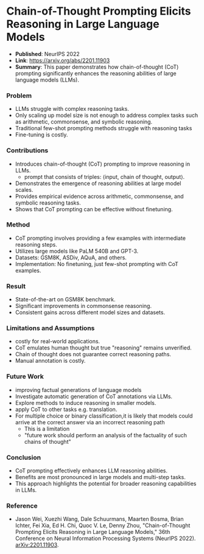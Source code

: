 # Chain-of-Thought Prompting Elicits Reasoning in Large Language Models

- **Published**: NeurIPS 2022
- **Link**: https://arxiv.org/abs/2201.11903
- **Summary**: This paper demonstrates how chain-of-thought (CoT) prompting significantly enhances the reasoning abilities of large language models (LLMs).

### Problem

- LLMs struggle with complex reasoning tasks.
- Only scaling up model size is not enough to address complex tasks such as arithmetic, commonsense, and symbolic reasoning.
- Traditional few-shot prompting methods struggle with reasoning tasks
- Fine-tuning is costly.

### Contributions

- Introduces chain-of-thought (CoT) prompting to improve reasoning in LLMs.
  - prompt that consists of triples: ⟨input, chain of thought, output⟩.
- Demonstrates the emergence of reasoning abilities at large model scales.
- Provides empirical evidence across arithmetic, commonsense, and symbolic reasoning tasks.
- Shows that CoT prompting can be effective without finetuning.

### Method

- CoT prompting involves providing a few examples with intermediate reasoning steps.
- Utilizes large models like PaLM 540B and GPT-3.
- Datasets: GSM8K, ASDiv, AQuA, and others.
- Implementation: No finetuning, just few-shot prompting with CoT examples.

### Result

- State-of-the-art on GSM8K benchmark.
- Significant improvements in commonsense reasoning.
- Consistent gains across different model sizes and datasets.

### Limitations and Assumptions

- costly for real-world applications.
- CoT emulates human thought but true "reasoning" remains unverified.
- Chain of thought does not guarantee correct reasoning paths.
- Manual annotation is costly.

### Future Work

- improving factual generations of language models
- Investigate automatic generation of CoT annotations via LLMs.
- Explore methods to induce reasoning in smaller models.
- apply CoT to other tasks e.g. translation.
- For multiple choice or binary classification,it is likely that models could arrive at the correct answer via an incorrect reasoning path
  - This is a limitation
  - "future work should perform an analysis of the factuality of such chains of thought"

### Conclusion

- CoT prompting effectively enhances LLM reasoning abilities.
- Benefits are most pronounced in large models and multi-step tasks.
- This approach highlights the potential for broader reasoning capabilities in LLMs.

### Reference

- Jason Wei, Xuezhi Wang, Dale Schuurmans, Maarten Bosma, Brian Ichter, Fei Xia, Ed H. Chi, Quoc V. Le, Denny Zhou, "Chain-of-Thought Prompting Elicits Reasoning in Large Language Models," 36th Conference on Neural Information Processing Systems (NeurIPS 2022). [arXiv:2201.11903](https://arxiv.org/abs/2201.11903).
